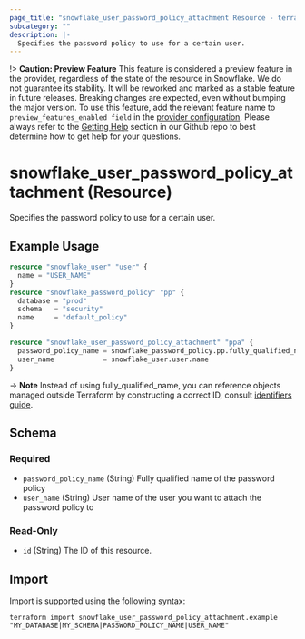 ```yaml
---
page_title: "snowflake_user_password_policy_attachment Resource - terraform-provider-snowflake"
subcategory: ""
description: |-
  Specifies the password policy to use for a certain user.
---
```


!> **Caution: Preview Feature** This feature is considered a preview feature in the provider, regardless of the state of the resource in Snowflake. We do not guarantee its stability. It will be reworked and marked as a stable feature in future releases. Breaking changes are expected, even without bumping the major version. To use this feature, add the relevant feature name to `preview_features_enabled field` in the [provider configuration](https://registry.terraform.io/providers/Snowflake-Labs/snowflake/latest/docs#schema). Please always refer to the [Getting Help](https://github.com/Snowflake-Labs/terraform-provider-snowflake?tab=readme-ov-file#getting-help) section in our Github repo to best determine how to get help for your questions.

# snowflake_user_password_policy_attachment (Resource)

Specifies the password policy to use for a certain user.

## Example Usage

```terraform
resource "snowflake_user" "user" {
  name = "USER_NAME"
}
resource "snowflake_password_policy" "pp" {
  database = "prod"
  schema   = "security"
  name     = "default_policy"
}

resource "snowflake_user_password_policy_attachment" "ppa" {
  password_policy_name = snowflake_password_policy.pp.fully_qualified_name
  user_name            = snowflake_user.user.name
}
```

-> **Note** Instead of using fully_qualified_name, you can reference objects managed outside Terraform by constructing a correct ID, consult [identifiers guide](../guides/identifiers#new-computed-fully-qualified-name-field-in-resources).
<!-- TODO(SNOW-1634854): include an example showing both methods-->

<!-- schema generated by tfplugindocs -->
## Schema

### Required

- `password_policy_name` (String) Fully qualified name of the password policy
- `user_name` (String) User name of the user you want to attach the password policy to

### Read-Only

- `id` (String) The ID of this resource.

## Import

Import is supported using the following syntax:

```shell
terraform import snowflake_user_password_policy_attachment.example "MY_DATABASE|MY_SCHEMA|PASSWORD_POLICY_NAME|USER_NAME"
```
